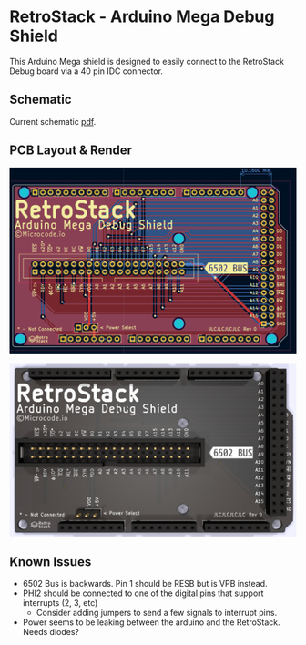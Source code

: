 # RetroStack - Arduino Mega Debug Shield

This Arduino Mega shield is designed to easily connect to the RetroStack Debug board via a 40 pin IDC connector.

## Schematic

Current schematic [pdf](./assets/schematic.pdf).

## PCB Layout & Render

![layout](./assets/layout.png)

![render](./assets/render.png)

## Known Issues

- 6502 Bus is backwards. Pin 1 should be RESB but is VPB instead.
- PHI2 should be connected to one of the digital pins that support interrupts (2, 3, etc)
  - Consider adding jumpers to send a few signals to interrupt pins.
- Power seems to be leaking between the arduino and the RetroStack. Needs diodes?
